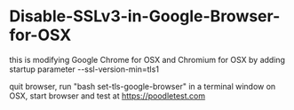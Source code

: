 Disable-SSLv3-in-Google-Browser-for-OSX
=======================================
this is modifying Google Chrome for OSX and Chromium for OSX by adding startup parameter --ssl-version-min=tls1 

quit browser, run "bash set-tls-google-browser" in a terminal window on OSX, start browser and test at https://poodletest.com
